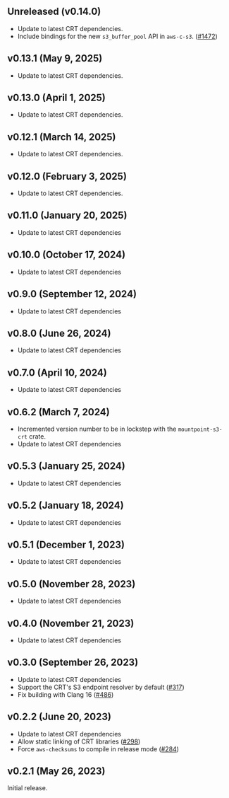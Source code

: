 ## Unreleased (v0.14.0)

* Update to latest CRT dependencies.
* Include bindings for the new `s3_buffer_pool` API in `aws-c-s3`. ([#1472](https://github.com/awslabs/mountpoint-s3/pull/1472))

## v0.13.1 (May 9, 2025)

* Update to latest CRT dependencies.

## v0.13.0 (April 1, 2025)

* Update to latest CRT dependencies.

## v0.12.1 (March 14, 2025)

* Update to latest CRT dependencies.

## v0.12.0 (February 3, 2025)

* Update to latest CRT dependencies.

## v0.11.0 (January 20, 2025)

* Update to latest CRT dependencies

## v0.10.0 (October 17, 2024)

* Update to latest CRT dependencies

## v0.9.0 (September 12, 2024)

* Update to latest CRT dependencies

## v0.8.0 (June 26, 2024)

* Update to latest CRT dependencies

## v0.7.0 (April 10, 2024)

* Update to latest CRT dependencies

## v0.6.2 (March 7, 2024)

* Incremented version number to be in lockstep with the `mountpoint-s3-crt` crate.
* Update to latest CRT dependencies

## v0.5.3 (January 25, 2024)

* Update to latest CRT dependencies

## v0.5.2 (January 18, 2024)

* Update to latest CRT dependencies

## v0.5.1 (December 1, 2023)

* Update to latest CRT dependencies

## v0.5.0 (November 28, 2023)

* Update to latest CRT dependencies

## v0.4.0 (November 21, 2023)

* Update to latest CRT dependencies

## v0.3.0 (September 26, 2023)

* Update to latest CRT dependencies
* Support the CRT's S3 endpoint resolver by default ([#317](https://github.com/awslabs/mountpoint-s3/pull/317))
* Fix building with Clang 16 ([#486](https://github.com/awslabs/mountpoint-s3/pull/486))

## v0.2.2 (June 20, 2023)

* Update to latest CRT dependencies
* Allow static linking of CRT libraries ([#298](https://github.com/awslabs/mountpoint-s3/pull/298))
* Force `aws-checksums` to compile in release mode ([#284](https://github.com/awslabs/mountpoint-s3/pull/284))

## v0.2.1 (May 26, 2023)

Initial release.
